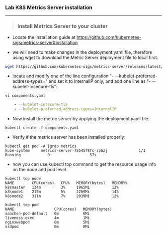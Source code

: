### Lab K8S Metrics Server installation
___

> ### Install Metrics Server to your cluster

* Locate the installation guide at https://github.com/kubernetes-sigs/metrics-server#installation

* we will need to make changes in the deployment yaml file, therefore using wget to download the Metric Server deployment file to local first.

```bash
wget https://github.com/kubernetes-sigs/metrics-server/releases/latest/download/components.yaml
```

* locate and modify one of the line configuration "- --kubelet-preferred-address-types=" and set it to InternalIP only, and add one line as "- --kubelet-insecure-tls":
```
vi components.yaml
```

```yaml
    - --kubelet-insecure-tls
    - --kubelet-preferred-address-types=InternalIP
``` 

* Now install the metric server by applying the deployment yaml file:
```
kubectl create -f components.yaml
```
* Verify if the metrics server has been installed properly:

```
kubectl get pod -A |grep metrics
kube-system     metrics-server-7554578fc-zp6zj              1/1     Running            0                  57s
```

* now you can use kubectl top command to get the resource usage info on the node and pod level

```
kubectl top node
NAME        CPU(cores)   CPU%   MEMORY(bytes)   MEMORY%   
k8smaster   134m         3%     1965Mi          12%       
k8snode1    215m         5%     2269Mi          14%       
k8snode2    311m         7%     2039Mi          12%       

```
```
kubectl top pod
NAME                  CPU(cores)   MEMORY(bytes)   
aaachen-pod-default   0m           6Mi             
liveness-exec         4m           1Mi             
nginxwebpod           0m           5Mi             
ssdpod                0m           0Mi   

```

